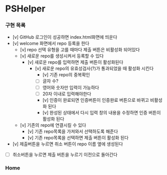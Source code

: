 # PSHelper

### 구현 목록

- [v] GitHub 로그인이 성공하면 index.html화면에 띄운다
- [v] welcome 화면에서 repo 등록을 한다
  - [v] repo 선택 유형을 고를 때마다 제출 버튼은 비활성화 되어있다
  - [v] 새로운 repo를 생성시켜서 등록할 수 있다
    - [v] 새로운 repo를 입력하면 제출 버튼이 활성화된다
      - [v] 새로운 repo의 유효성검사(?)가 통과되었을 때 활성화 시킨다
        - [v] 기존 repo의 중복확인
        - [ ] 글자 수?
        - [ ] 영어와 숫자만 입력이 가능하다
        - [ ] 20자 이내로 입력해야한다
        - [v] 인증이 완료되면 인증버튼이 인증완료 버튼으로 바뀌고 비활성화 된다
        - [v] 완성된 상태에서 다시 입력 창의 내용을 수정하면 인증 버튼이 활성화 된다
  - [v] 기존의 repo에 연결시킬 수 있다
    - [v] 기존 repo목록을 가져와서 선택하도록 해준다
    - [v] 기존 repo목록을 선택하면 제출 버튼이 활성화 된다
- [v] 제출버튼을 누르면 취소 버튼이 repo 이름 옆에 생성된다
- [ ] 취소버튼을 누르면 제출 버튼을 누르기 이전으로 돌아간다

### Home
